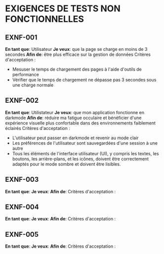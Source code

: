 # EXIGENCES DE TESTS NON FONCTIONNELLES

## EXNF-001
**En tant que**: Utilisateur
**Je veux**: que la page se charge en moins de 3 secondes
**Afin de**: être plus efficace sur la gestion de données
Critères d'acceptation : 
- Mesuser le temps de chargement des pages à l'aide d'outils de performance
- Vérifier que le temps de chargement ne dépasse pas 3 secondes sous une charge normale

## EXNF-002
**En tant que**: Utilistateur
**Je veux**: que mon application fonctionne en darkmode
**Afin de**: réduire ma fatigue occulaire et bénéficier d'une expérience visuelle plus confortable dans des environnements faiblement éclairés
Critères d'acceptation : 
- L'utilisateur peut passer en darkmode et revenir au mode clair
- Les préférences de l'utilisateur sont sauvegardées d'une session à une autre
- Tous les éléments de l'interface utilisateur (UI), y compris les textes, les boutons, les arrière-plans, et les icônes, doivent être correctement adaptés pour le mode sombre et doivent être lisibles.

## EXNF-003
**En tant que**:
**Je veux**:
**Afin de**:
Critères d'acceptation : 

## EXNF-004
**En tant que**:
**Je veux**:
**Afin de**:
Critères d'acceptation : 

## EXNF-005
**En tant que**:
**Je veux**:
**Afin de**:
Critères d'acceptation : 